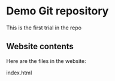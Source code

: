 # Demo Git repository

This is the first trial in the repo

## Website contents
Here are the files in the website:

index.html

